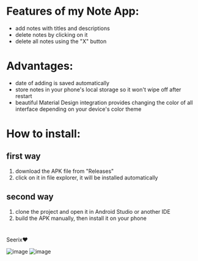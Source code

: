 # Features of my Note App:
- add notes with titles and descriptions
- delete notes by clicking on it
- delete all notes using the "X" button
# Advantages:
- date of adding is saved automatically
- store notes in your phone's local storage so it won't wipe off after restart
- beautiful Material Design integration provides changing the color of all interface depending on your device's color theme
# How to install:
## first way
1) download the APK file from "Releases"
2) click on it in file explorer, it will be installed automatically
## second way
1) clone the project and open it in Android Studio or another IDE
2) build the APK manually, then install it on your phone
#
Seerix❤️

![image](https://github.com/user-attachments/assets/af9f5929-a89e-4419-9035-d15f0ddfcadb) ![image](https://github.com/user-attachments/assets/f4711112-887e-490a-8329-da5f3d48de68) 

